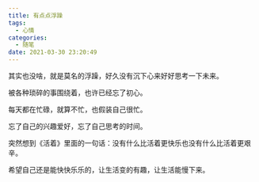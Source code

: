 ```yaml
---
title: 有点点浮躁
tags:
  - 心情
categories:
  - 随笔
date: 2021-03-30 23:20:49
---
```


其实也没啥，就是莫名的浮躁，好久没有沉下心来好好思考一下未来。<br/>

被各种琐碎的事围绕着，也许已经忘了初心。<br/>

每天都在忙碌，就算不忙，也假装自己很忙。<br/>

忘了自己的兴趣爱好，忘了自己思考的时间。<br/>

突然想到《活着》里面的一句话：没有什么比活着更快乐也没有什么比活着更艰辛。<br/>

希望自己还是能快快乐乐的，让生活变的有趣，让生活能慢下来。
